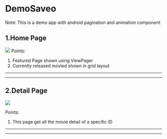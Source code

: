# DemoSaveo

Note: This is a demo app with android pagination and animation component

## 1.Home Page

![](https://firebasestorage.googleapis.com/v0/b/friendly-chat-c93b7.appspot.com/o/demo%20Readme%2FWhatsApp%20Image%202021-01-05%20at%201.14.23%20AM%20(1).jpeg?alt=media&token=e0b5dffb-5665-43ba-9981-2df25d5a35e1)
Points:
1. Featured Page shown using ViewPager
2. Currently released movied shown in grid layout


**************
**************

## 2.Detail Page

![](https://firebasestorage.googleapis.com/v0/b/friendly-chat-c93b7.appspot.com/o/demo%20Readme%2FWhatsApp%20Image%202021-01-05%20at%201.14.23%20AM.jpeg?alt=media&token=c9ab5bbf-6468-44c0-a7db-63464ab3aba1)

Points:
1. This page get all the movie detail of a specific ID


***************
**************


